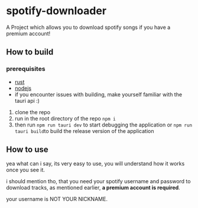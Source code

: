 # spotify-downloader
A Project which allows you to download spotify songs if you have a premium account!

## How to build
### prerequisites
- [rust](https://www.rust-lang.org/tools/install)
- [nodejs](https://nodejs.org/en/download/package-manager)
- if you encounter issues with building, make yourself familiar with the tauri api :)

1. clone the repo
2. run in the root directory of the repo `npm i`
3. then run `npm run tauri dev` to start debugging the application or `npm run tauri build`to build the release version of the application

## How to use
yea what can i say, its very easy to use, you will understand how it works once you see it.

i should mention tho, that you need your spotify username and password to download tracks, as mentioned earlier, **a premium account is required**.

your username is NOT YOUR NICKNAME.
